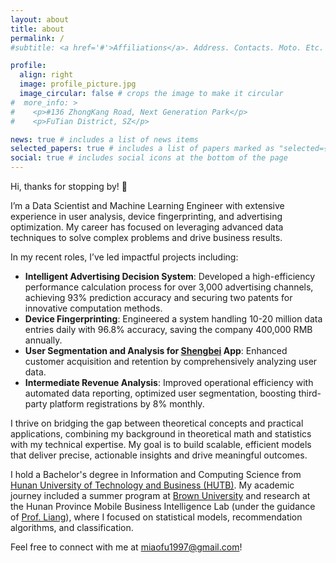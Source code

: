 ```yaml
---
layout: about
title: about
permalink: /
#subtitle: <a href='#'>Affiliations</a>. Address. Contacts. Moto. Etc.

profile:
  align: right
  image: profile_picture.jpg
  image_circular: false # crops the image to make it circular
#  more_info: >
#    <p>#136 ZhongKang Road, Next Generation Park</p>
#    <p>FuTian District, SZ</p>

news: true # includes a list of news items
selected_papers: true # includes a list of papers marked as "selected={true}"
social: true # includes social icons at the bottom of the page
---
```


Hi, thanks for stopping by! 👋

I’m a Data Scientist and Machine Learning Engineer with extensive experience in user analysis, device fingerprinting, and advertising optimization. My career has focused on leveraging advanced data techniques to solve complex problems and drive business results.

In my recent roles, I’ve led impactful projects including:

- **Intelligent Advertising Decision System**: Developed a high-efficiency performance calculation process for over 3,000 advertising channels, achieving 93% prediction accuracy and securing two patents for innovative computation methods.
- **Device Fingerprinting**: Engineered a system handling 10-20 million data entries daily with 96.8% accuracy, saving the company 400,000 RMB annually.
- **User Segmentation and Analysis for [Shengbei](https://www.google.com/url?sa=t&source=web&rct=j&opi=89978449&url=https://apps.apple.com/cn/app/%25E7%259C%2581%25E5%2591%2597-%25E6%25AD%25A3%25E8%25A7%2584%25E4%25BF%25A1%25E7%2594%25A8%25E8%25B4%25B7%25E6%25AC%25BE%25E5%2588%2586%25E6%259C%259F%25E5%2580%259F%25E9%2592%25B1%25E5%25B9%25B3%25E5%258F%25B0/id1194313045&ved=2ahUKEwi5-JWZuJSIAxU63TQHHSsuHywQFnoECBIQAQ&usg=AOvVaw2ptez4YusNpgddjwyvhI0S) App**: Enhanced customer acquisition and retention by comprehensively analyzing user data.
- **Intermediate Revenue Analysis**: Improved operational efficiency with automated data reporting, optimized user segmentation, boosting third-party platform registrations by 8% monthly.

I thrive on bridging the gap between theoretical concepts and practical applications, combining my background in theoretical math and statistics with my technical expertise. My goal is to build scalable, efficient models that deliver precise, actionable insights and drive meaningful outcomes.

I hold a Bachelor's degree in Information and Computing Science from [Hunan University of Technology and Business (HUTB)](https://www.hutb.edu.cn/). My academic journey included a summer program at [Brown University](https://www.brown.edu) and research at the Hunan Province Mobile Business Intelligence Lab (under the guidance of [Prof. Liang](https://scholar.google.com/citations?hl=en&user=-nh3cIMAAAAJ)), where I focused on statistical models, recommendation algorithms, and classification.

Feel free to connect with me at [miaofu1997@gmail.com](mailto:miaofu1997@gmail.com)!

[//]: # (--)

[//]: # ()
[//]: # (As a data engineer, I enjoy bridging the gap between theory and industrial application - combining my technical skills with background of theoretical math and statistics to create a fundamentally robust analysis. My goal is to always build models that are scalable and efficient under the hood while providing strong, illustrative and precise conclusion.)

[//]: # ()
[//]: # (Prior to work at SMY, I received my bachelor degree at [Hunan University of Technology and Business &#40;HUTB&#41;]&#40;https://www.hutb.edu.cn/&#41;, majored in **Information and Computing Science**. In sophomore year, I visited [Brown University]&#40;https://www.brown.edu&#41; as a summer student. During my undergrad, I also spent a good amount of time at the **Hunan Province Mobile Business Intelligence Lab** of HUTB, under the guidance of [Prof. Liang]&#40;https://scholar.google.com/citations?hl=en&user=-nh3cIMAAAAJ&#41;. My research interest combines aspects of statistical models, recommendation algorithm and classification.)

[//]: # ()
[//]: # (Feel free to connect with me via <a href="miaofu1997@gmail.com">miaofu1997@gmail.com</a>!)
